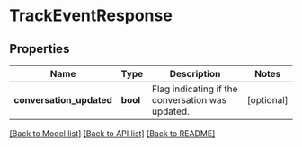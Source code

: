 # TrackEventResponse

## Properties
Name | Type | Description | Notes
------------ | ------------- | ------------- | -------------
**conversation_updated** | **bool** | Flag indicating if the conversation was updated. | [optional] 

[[Back to Model list]](../README.md#documentation-for-models) [[Back to API list]](../README.md#documentation-for-api-endpoints) [[Back to README]](../README.md)



